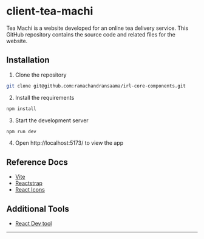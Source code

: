 # client-tea-machi
Tea Machi is a website developed for an online tea delivery service. This GitHub repository contains the source code and related files for the website.

## Installation

1. Clone the repository
```sh
git clone git@github.com:ramachandransaama/irl-core-components.git
```
  
2. Install the requirements
```sh
npm install
```

3. Start the development server
```sh
npm run dev
```

4. Open http://localhost:5173/ to view the app

## Reference Docs
- [Vite](https://vitejs.dev/guide/)
- [Reactstrap](https://reactstrap.github.io/)
- [React Icons](https://react-icons.github.io/react-icons/)

## Additional Tools
- [React Dev tool](https://react.dev/learn/react-developer-tools)

---
